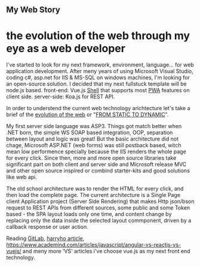 ## My Web Story

# the evolution of the web through my eye as a web developer

I've started to look for my next framework, environment, language... for web application development.
After meny years of using Microsoft Visual Studio, coding c#, asp.net for IIS & MS-SQL on windows machines, I'm looking for an open-source solution.
I decided that my next fullstuck template will be node.js based.
front-end: Vue.js [Shell](https://developers.google.com/web/updates/2015/11/app-shell) that supports most [PWA](https://developers.google.com/web/progressive-web-apps/) features on client side.
server-side: Koa.js for REST API.

In order to understend the current web technology arichtecture let's take a brief of the [evolution of the web](http://www.evolutionoftheweb.com) or "[FROM STATIC TO DYNAMIC](http://royal.pingdom.com/2007/12/07/a-history-of-the-dynamic-web)".

My first server side language was ASP3.
Things got match better when .NET born, the simple WS SOAP based integration, OOP, separation between layout and logic was great!
But the basic architecture did not chage, Microsoft ASP.NET (web forms) was still postback based, witch mean low performence specially because the IIS renders the whole page for every click.
Since then, more and more open source libraries take significant part on both client and server side and Microsoft release MVC and other open source inspired or combind starter-kits and good solutions like web api.

The old school architecture was to render the HTML for every click, and then load the complete page.
The current architecture is a Single Page client Application project (Server Side Rendering) that makes Http json/bson request to REST APIs from different sources, some public and some Token based - the SPA layout loads only one time, and content change by replacing only the data inside the selected layout commponent, driven by a callback response or user action.




Reading [GitLab](https://about.gitlab.com/2016/10/20/why-we-chose-vue/), [harryho article](https://medium.com/@harryho2/angular-vs-react-vs-vue-f470f5b74bf6), https://www.academind.com/articles/javascript/angular-vs-reactjs-vs-vuejs/ and meny more 'VS' articles i've choose vue.js as my next front end technology.






